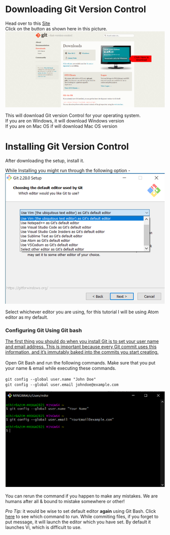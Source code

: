 # Downloading Git Version Control

Head over to this [Site](https://git-scm.com/download)<br>
Click on the button as shown here in this picture.<br>
![Downloading Git](/Assets/Downloading%20Git.png)

This will download Git version Control for your operating system.<br>
If you are on Windows, it will download Windows version<br>
If you are on Mac OS if will download Mac OS version<br>

# Installing Git Version Control

After downloading the setup, install it.

While Installing you might run through the following option -<br>
![Editor Choice](/Assets/Selecting%20Git's%20Editor.png)

Select whichever editor you are using, for this tutorial I will be using Atom editor as my default.<br>

### Configuring Git Using Git bash

[The first thing you should do when you install Git is to set your user name and email address. This is important because every Git commit uses this information, and it’s immutably baked into the commits you start creating.](https://git-scm.com/book/en/v2/Getting-Started-First-Time-Git-Setup)<br><br>
Open Git Bash and run the following commands. Make sure that you put your name & email while executing these commands.<br><br>
`git config --global user.name "John Doe"`<br>
`git config --global user.email johndoe@example.com`

![Configuring Git using Git Bash](/Assets/Configuring%20Git%20in%20Git%20Bash.png)<br><br>
You can rerun the command if you happen to make any mistakes. We are humans after all & bound to mistake somewhere or other!<br>

_Pro Tip:_ it would be wise to set default editor **again** using Git Bash. Click [here](https://git-scm.com/book/en/v2/Appendix-C%3A-Git-Commands-Setup-and-Config#_core_editor) to see which command to run.
While commiting files, if you forget to put message, it will launch the editor which you have set. By default it launches Vi, which is difficult to use.

